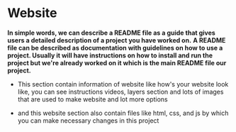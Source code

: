 # Website
**In simple words, we can describe a README file as a guide that gives users a detailed description of a project you have worked on.**
**A README file can be described as documentation with guidelines on how to use a project. 
Usually it will have instructions on how to install and run the project but we're already worked on it which is the main README file our project.**

- This section contain information of website like how's your website look like, you can see instructions videos, 
layers section and lots of images that are used to make website and lot more options

- and this website section also contain files like html, css, and js by which you can make necessary changes in this project

